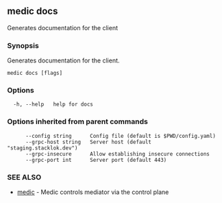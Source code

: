 ## medic docs

Generates documentation for the client

### Synopsis

Generates documentation for the client.

```
medic docs [flags]
```

### Options

```
  -h, --help   help for docs
```

### Options inherited from parent commands

```
      --config string      Config file (default is $PWD/config.yaml)
      --grpc-host string   Server host (default "staging.stacklok.dev")
      --grpc-insecure      Allow establishing insecure connections
      --grpc-port int      Server port (default 443)
```

### SEE ALSO

* [medic](medic.md)	 - Medic controls mediator via the control plane

